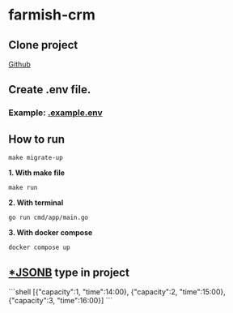 # farmish-crm


<h2>Clone project</h2>
<a href="https://github.com/dostonshernazarov/farm-competition">Github</a>

<h2>Create .env file. </h2>
<h3>Example: <a href="./.env">.example.env</a> </h3>

<h2>How to run</h2>

```
make migrate-up
```

**1. With make file** <br>

```
make run
```

**2. With terminal** <br>

```
go run cmd/app/main.go
```

**3. With docker compose** <br>

```
docker compose up
```

<h2><a href="https://www.postgresql.org/docs/current/datatype-json.html">*JSONB</a> type in project</h2>
```shell
[{"capacity":1, "time":14:00}, {"capacity":2, "time":15:00}, {"capacity":3, "time":16:00}]
```
